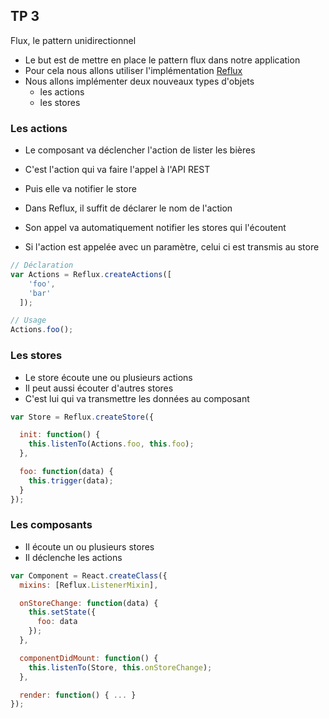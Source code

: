 ## TP 3
Flux, le pattern unidirectionnel



* Le but est de mettre en place le pattern flux dans notre application
* Pour cela nous allons utiliser l'implémentation [Reflux](https://github.com/spoike/refluxjs)
* Nous allons implémenter deux nouveaux types d'objets
    * les actions
    * les stores



### Les actions



* Le composant va déclencher l'action de lister les bières
* C'est l'action qui va faire l'appel à l'API REST
* Puis elle va notifier le store



* Dans Reflux, il suffit de déclarer le nom de l'action
* Son appel va automatiquement notifier les stores qui l'écoutent
* Si l'action est appelée avec un paramètre, celui ci est transmis au store



```jsx
// Déclaration
var Actions = Reflux.createActions([
    'foo',
    'bar'
  ]);

// Usage
Actions.foo();
```



### Les stores



* Le store écoute une ou plusieurs actions
* Il peut aussi écouter d'autres stores
* C'est lui qui va transmettre les données au composant



```jsx
var Store = Reflux.createStore({

  init: function() {
    this.listenTo(Actions.foo, this.foo);
  },

  foo: function(data) {
    this.trigger(data);
  }
});
```



### Les composants



* Il écoute un ou plusieurs stores
* Il déclenche les actions



```jsx
var Component = React.createClass({
  mixins: [Reflux.ListenerMixin],

  onStoreChange: function(data) {
    this.setState({
      foo: data
    });
  },

  componentDidMount: function() {
    this.listenTo(Store, this.onStoreChange);
  },

  render: function() { ... }
});
```
